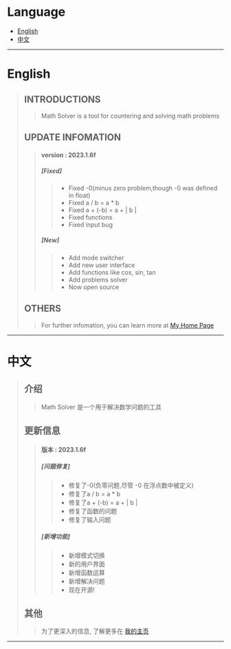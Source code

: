 # Language
- [English](#English)
- [中文](#中文)
---
# English
> ## INTRODUCTIONS
>> Math Solver is a tool for countering and solving math problems
> ## UPDATE INFOMATION
>> #### version : 2023.1.6f
>> ##### [Fixed]
>>> - Fixed -0(minus zero problem,though -0 was defined in float)
>>> - Fixed a / b = a * b
>>> - Fixed a + (-b) = a + | b |
>>> - Fixed functions
>>> - Fixed input bug
>> ##### [New]
>>> - Add mode switcher
>>> - Add new user interface
>>> - Add functions like cos, sin, tan
>>> - Add problems solver
>>> - Now open source
> ## OTHERS
>> For further infomation, you can learn more at [My Home Page](https://space.bilibili.com/1907802129?spm_id_from=333.1007.0.0)
---
# 中文
> ## 介绍
>> Math Solver 是一个用于解决数学问题的工具
> ## 更新信息
>> #### 版本 : 2023.1.6f
>> ##### [问题修复]
>>> - 修复了-0(负零问题,尽管 -0 在浮点数中被定义)
>>> - 修复了a / b = a * b
>>> - 修复了a + (-b) = a + | b |
>>> - 修复了函数的问题
>>> - 修复了输入问题
>> ##### [新增功能]
>>> - 新增模式切换
>>> - 新的用户界面
>>> - 新增函数运算
>>> - 新增解决问题
>>> - 现在开源!
> ## 其他
>> 为了更深入的信息, 了解更多在 [我的主页](https://space.bilibili.com/1907802129?spm_id_from=333.1007.0.0)
---
